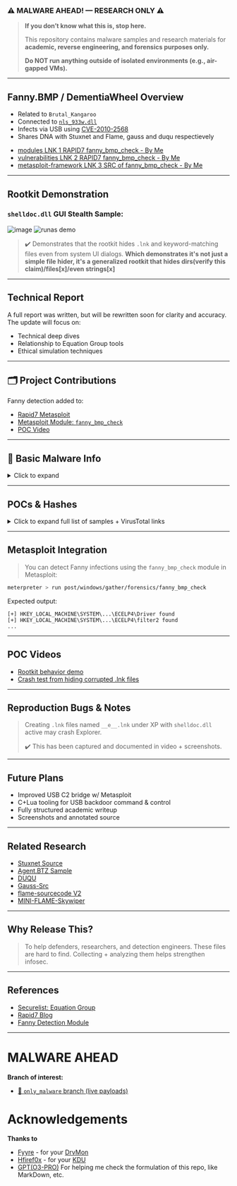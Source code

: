 ### ⚠️ MALWARE AHEAD! — RESEARCH ONLY ⚠️

> **If you don’t know what this is, stop here.**
>
> This repository contains malware samples and research materials for **academic, reverse engineering, and forensics purposes only.**
>
> **Do NOT run anything outside of isolated environments (e.g., air-gapped VMs).**

---

## Fanny.BMP / DementiaWheel Overview

* Related to `Brutal_Kangaroo`
* Connected to [`nls_933w.dll`](https://github.com/loneicewolf/nls_933w_dll)
* Infects via USB using [CVE-2010-2568](https://nvd.nist.gov/vuln/detail/CVE-2010-2568)
* Shares DNA with Stuxnet and Flame, gauss and duqu respectievely

- [modules LNK 1 RAPID7 fanny_bmp_check - By Me](https://www.rapid7.com/db/modules/post/windows/gather/forensics/fanny_bmp_check/)
- [vulnerabilities LNK 2 RAPID7 fanny_bmp_check - By Me](https://www.rapid7.com/db/vulnerabilities/post/windows/gather/forensics/fanny_bmp_check/)
- [metasploit-framework LNK 3 SRC of fanny_bmp_check - By Me](https://github.com/rapid7/metasploit-framework/blob/master//modules/post/windows/gather/forensics/fanny_bmp_check.rb)
---

##  Rootkit Demonstration

### `shelldoc.dll` GUI Stealth Sample:
![image](https://github.com/user-attachments/assets/66352a1f-99af-4e41-8138-559060cf560e)
![runas demo](https://github.com/loneicewolf/fanny.bmp/assets/68499986/1839659e-adf7-4b3b-96e7-4f1b382f3a70)

> ✔️ Demonstrates that the rootkit hides `.lnk` and keyword-matching files even from system UI dialogs. **Which demonstrates it's not just a simple file hider, it's a generalized rootkit that hides dirs(verify this claim)/files[x]/even strings[x]**

---

## Technical Report

A full report was written, but will be rewritten soon for clarity and accuracy.
The update will focus on:

* Technical deep dives
* Relationship to Equation Group tools
* Ethical simulation techniques

---

## 🗂️ Project Contributions

Fanny detection added to:

* [Rapid7 Metasploit](https://blog.rapid7.com/2021/01/29/metasploit-wrap-up-96/)
* [Metasploit Module: `fanny_bmp_check`](https://github.com/rapid7/metasploit-framework/tree/master/modules/post/windows/gather/forensics/)
* [POC Video](https://www.youtube.com/watch?v=Uto_lcD2f38)

---

## 🧪 Basic Malware Info

<details>
<summary>Click to expand</summary>

```
Name:         Fanny.BMP (aka DementiaWheel)
Type:         USB-propagating Worm
Exploits:     CVE-2010-2568 (LNK exploit)
Targets:      Windows XP → Windows 10
Payloads:     Explorer rootkit, USB storage exfiltration, persistence via ACM driver

CVE:          CVE-2010-2568
Reference:    https://securelist.com/a-fanny-equation-i-am-your-father-stuxnet/68787/
```

</details>

---

## POCs & Hashes

<details>
<summary>Click to expand full list of samples + VirusTotal links</summary>

Includes:

* All `__*.lnk` USB autoloaders
* `comhost.dll`, `mscorwin.dll`, `shelldoc.dll`, `ECELP4.ACM`, `agentcpd.dll`
* Primary dropper (`fanny.bmp`)
* Temporary file (`~DE1923.tmp`)

Example:

* `fanny.bmp` → [VT](https://www.virustotal.com/gui/file/0d9bb9a9e3a6f8836a1ef51862ae1c28f086da3a9006d1c7040fe57ed8c26231)
* `shelldoc.dll` → [VT](https://www.virustotal.com/gui/file/6eb00b34d1daffa49b2f4c90841705b2c994563bde672bf35eb1c46cdb19a1ed)

</details>

---

## Metasploit Integration

> You can detect Fanny infections using the `fanny_bmp_check` module in Metasploit:

```bash
meterpreter > run post/windows/gather/forensics/fanny_bmp_check
```

Expected output:

```
[+] HKEY_LOCAL_MACHINE\SYSTEM\...\ECELP4\Driver found
[+] HKEY_LOCAL_MACHINE\SYSTEM\...\ECELP4\filter2 found
...
```

---

## POC Videos

* [Rootkit behavior demo](https://youtu.be/Uto_lcD2f38)
* [Crash test from hiding corrupted .lnk files](https://github.com/loneicewolf/fanny.bmp/blob/main/SanUltra%20%28Fanny.bmp%20Bug%29.png)

---

## Reproduction Bugs & Notes

> Creating `.lnk` files named `__e__.lnk` under XP with `shelldoc.dll` active may crash Explorer.
>
> ✔️ This has been captured and documented in video + screenshots.

---

## Future Plans

* Improved USB C2 bridge w/ Metasploit
* C+Lua tooling for USB backdoor command & control
* Fully structured academic writeup
* Screenshots and annotated source

---

## Related Research

* [Stuxnet Source](https://github.com/loneicewolf/Stuxnet-Source)
* [Agent.BTZ Sample](https://github.com/loneicewolf/Agent.btz)
* [DUQU](https://github.com/loneicewolf/DUQU)
* [Gauss-Src](https://github.com/loneicewolf/Gauss-Src)
* [flame-sourcecode V2](https://github.com/loneicewolf/flame-sourcecode) 
* [MINI-FLAME-Skywiper](https://github.com/loneicewolf/MINI-FLAME-Skywiper) 

---

## Why Release This?

> To help defenders, researchers, and detection engineers.
> These files are hard to find. Collecting + analyzing them helps strengthen infosec.

---

## References

* [Securelist: Equation Group](https://securelist.com/equation-the-death-star-of-malware-galaxy/68750/)
* [Rapid7 Blog](https://blog.rapid7.com/2021/01/29/metasploit-wrap-up-96/)
* [Fanny Detection Module](https://github.com/loneicewolf/metasploit_fanny_check_module)

---

# MALWARE AHEAD # 
**Branch of interest:**
- [🔗 `only_malware` branch (live payloads)](https://github.com/loneicewolf/fanny.bmp/tree/only_malware)

# Acknowledgements
**Thanks to**
- [Fyyre](https://github.com/Fyyre/) - for your [DrvMon](https://github.com/Fyyre/DrvMon)
- [Hfiref0x](https://github.com/hfiref0x) - for your [KDU](https://github.com/hfiref0x/KDU)
- [GPT(O3-PRO)](https://chatgpt.com/?model=o3-pro) For helping me check the formulation of this repo, like MarkDown, etc.
